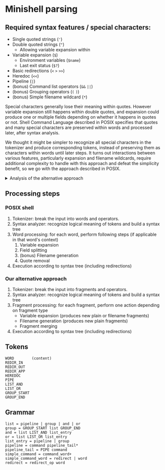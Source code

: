 
# Minishell parsing

## Required syntax features / special characters:

* Single quoted strings (`'`)
* Double quoted strings (`"`)
  * Allowing variable expansion within
* Variable expansion (`$`)
  * Environment variables (`$name`)
  * Last exit status (`$?`)
* Basic redirections (`<` `>` `>>`)
* Heredoc (`<<`)
* Pipeline (`|`)
* (bonus) Command list operators (`&&` `||`)
* (bonus) Grouping operators (`(` `)`)
* (bonus) Simple filename wildcard (`*`)

Special characters generally lose their meaning within quotes.
However variable expansion still happens within double quotes, and expansion could produce one or multiple fields depending on whether it happens in quotes or not.
Shell Command Language described in POSIX specifies that quotes and many special characters are preserved within words and processed later, after syntax analysis.

We thought it might be simpler to recognize all special characters in the tokenizer and produce corresponding tokens, instead of preserving them as characters within words until later steps.
It turns out interactions between various features, particularly expansion and filename wildcards, require additional complexity to handle with this approach and defeat the simplicity benefit, so we go with the approach described in POSIX.

<details>
<summary>Analysis of the alternative approach</summary>

Instead of preserving quotes, it might be simpler to recognize and remove all special symbols in the tokenizer.
The tokenizer would output plain fragment and expansion tokens which can be processed in a single pass.
Merge flag controls whether each fragment should be appended to the preceding field or start a new one.
Expansion tokens have a quoted and unquoted variant to disable or enable splitting into multiple plain fragments.
Filename wildcards are also put in their own token type to trigger filename generation.

Most special characters are not parsed in heredoc delimiter, but quotes are removed and the delimiter is flagged either quoted or unquoted.
Either the tokenizer needs to recognize the delimiter and output it as a parameter on the HEREDOC token, or we need to later reconstruct the original input (including special characters) from the various tokens that were produced.

POSIX shell (and Bash) process filename wildcards resulting from expansion, so with this approach we'll need to perform another simplified tokenization round on results of unquoted expansion.
This expansion can only produce plain fragments or filename wildcards - quotes or dollar signs inside variables don't trigger recursive processing.

Fields resulting from variable expansion can be merged into filename wildcards.
Therefore we can't assume all filename tokens are fully formed from tokenizer.
A later filename token can absorb preceding text tokens with inputs like `$var*`, and a filename token can't be processed right away if following tokens can merge with it, such as with `*$var`.

Merged fragments might also include literal `*` that should NOT be interpreted as special characters for the wildcard pattern.
Filename generator needs to know each special character's status as literal or wildcard.
Because we no longer have quotes at this stage, we need to keep active wildcard characters in their own tokens instead of merging with text, and pass token sequences to filename generator.
Without merging we still need to keep track where each pattern ends, and we'll have to scan ahead to see if there are wildcards or not, or pass every token through filename generator.

The resulting complexity from these caveats makes the original POSIX approach seem more attractive.
</details>

## Processing steps

### POSIX shell

1. Tokenizer: break the input into words and operators.
2. Syntax analyzer: recognize logical meaning of tokens and build a syntax tree
3. Word processing: for each word, perform following steps (if applicable in that word's context)
    1. Variable expansion
    2. Field splitting
    3. (bonus) Filename generation
    4. Quote removal
4. Execution according to syntax tree (including redirections)

### Our alternative approach

1. Tokenizer: break the input into fragments and operators.
2. Syntax analyzer: recognize logical meaning of tokens and build a syntax tree
3. Fragment processing: for each fragment, perform one action depending on fragment type
    * Variable expansion (produces new plain or filename fragments)
    * Filename generation (produces new plain fragments)
    * Fragment merging
4. Execution according to syntax tree (including redirections)

## Tokens

```
WORD        (content)
REDIR_IN
REDIR_OUT
REDIR_APP
HEREDOC
PIPE
LIST_AND
LIST_OR
GROUP_START
GROUP_END
```

## Grammar

```
list = pipeline | group | and | or
group = GROUP_START list GROUP_END
and = list LIST_AND list_entry
or = list LIST_OR list_entry
list_entry = pipeline | group
pipeline = command pipeline_tail*
pipeline_tail = PIPE command
simple_command = command_word+
simple_command_word = redirect | word
redirect = redirect_op word
```
